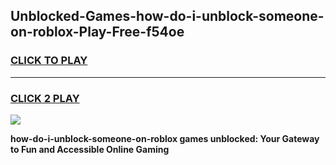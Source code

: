 
## Unblocked-Games-how-do-i-unblock-someone-on-roblox-Play-Free-f54oe
<h3>
<a href="https://premium76.site?title=how-do-i-unblock-someone-on-roblox&ref=21A">CLICK TO PLAY</a></h3>
<hr>

<h3>
<a href="https://premium76.site?title=how-do-i-unblock-someone-on-roblox&ref=21A">CLICK 2 PLAY</a>
  
</h3>

<a href="https://premium76.site?title=how-do-i-unblock-someone-on-roblox&ref=21A"><img src="https://clearcache.store/games.png"></a>


**how-do-i-unblock-someone-on-roblox games unblocked: Your Gateway to Fun and Accessible Online Gaming**
